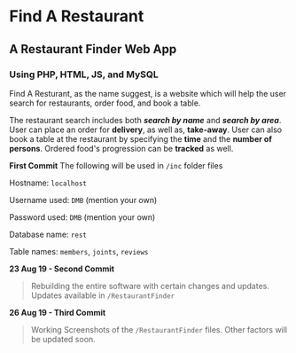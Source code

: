 # Find A Restaurant
## A Restaurant Finder Web App
### Using PHP, HTML, JS, and MySQL
Find A Resturant, as the name suggest, is a website which will help the user search for restaurants, order food, and book a table.

The restaurant search includes both ***search by name*** and ***search by area***.
User can place an order for **delivery**, as well as, **take-away**.
User can also book a table at the restaurant by specifying the **time** and the **number of persons**.
Ordered food's progression can be **tracked** as well.

**First Commit**
The following will be used in `/inc` folder files

Hostname: `localhost`

Username used: `DMB` (mention your own)

Password used: `DMB` (mention your own)

Database name: `rest`

Table names: `members`, `joints`, `reviews`

**23 Aug 19 - Second Commit**
> Rebuilding the entire software with certain changes and updates. Updates available in `/RestaurantFinder`

**26 Aug 19 - Third Commit**
> Working Screenshots of the `/RestaurantFinder` files. Other factors will be updated soon.